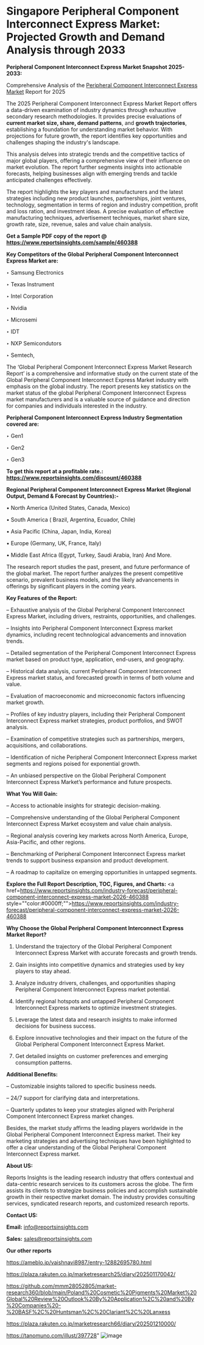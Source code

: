# Singapore Peripheral Component Interconnect Express Market: Projected Growth and Demand Analysis through 2033

<strong>Peripheral Component Interconnect Express Market Snapshot 2025-2033:</strong>

Comprehensive Analysis of the <a href=https://www.reportsinsights.com/sample/460388>Peripheral Component Interconnect Express Market</a> Report for 2025

The 2025 Peripheral Component Interconnect Express Market Report offers a data-driven examination of industry dynamics through exhaustive secondary research methodologies. It provides precise evaluations of <strong>current market size, share, demand patterns</strong>, and <strong>growth trajectories</strong>, establishing a foundation for understanding market behavior. With projections for future growth, the report identifies key opportunities and challenges shaping the industry's landscape.

This analysis delves into strategic trends and the competitive tactics of major global players, offering a comprehensive view of their influence on market evolution. The report further segments insights into actionable forecasts, helping businesses align with emerging trends and tackle anticipated challenges effectively.

The report highlights the key players and manufacturers and the latest strategies including new product launches, partnerships, joint ventures, technology, segmentation in terms of region and industry competition, profit and loss ration, and investment ideas. A precise evaluation of effective manufacturing techniques, advertisement techniques, market share size, growth rate, size, revenue, sales and value chain analysis.

<strong>Get a Sample PDF copy of the report @ <a href=https://www.reportsinsights.com/sample/460388 style=color:#0000ff;>https://www.reportsinsights.com/sample/460388</a></strong>

<strong>Key Competitors of the Global Peripheral Component Interconnect Express Market are:</strong>

‣ Samsung Electronics

‣ Texas Instrument

‣ Intel Corporation

‣ Nvidia

‣ Microsemi

‣ IDT

‣ NXP Semicondutors

‣ Semtech,

The ‘Global Peripheral Component Interconnect Express Market Research Report’ is a comprehensive and informative study on the current state of the Global Peripheral Component Interconnect Express Market industry with emphasis on the global industry. The report presents key statistics on the market status of the global Peripheral Component Interconnect Express market manufacturers and is a valuable source of guidance and direction for companies and individuals interested in the industry.

<strong>Peripheral Component Interconnect Express Industry Segmentation covered are:</strong>

‣ Gen1

‣ Gen2

‣ Gen3

<strong>To get this report at a profitable rate.: <a href=https://www.reportsinsights.com/discount/460388 style=color:#0000ff;>https://www.reportsinsights.com/discount/460388</a></strong>

<strong>Regional Peripheral Component Interconnect Express Market (Regional Output, Demand &amp; Forecast by Countries):-</strong>

• North America (United States, Canada, Mexico)

• South America ( Brazil, Argentina, Ecuador, Chile)

• Asia Pacific (China, Japan, India, Korea)

• Europe (Germany, UK, France, Italy)

• Middle East Africa (Egypt, Turkey, Saudi Arabia, Iran) And More.

The research report studies the past, present, and future performance of the global market. The report further analyzes the present competitive scenario, prevalent business models, and the likely advancements in offerings by significant players in the coming years.

<strong>Key Features of the Report:</strong>

– Exhaustive analysis of the Global Peripheral Component Interconnect Express Market, including drivers, restraints, opportunities, and challenges.

– Insights into Peripheral Component Interconnect Express market dynamics, including recent technological advancements and innovation trends.

– Detailed segmentation of the Peripheral Component Interconnect Express market based on product type, application, end-users, and geography.

– Historical data analysis, current Peripheral Component Interconnect Express market status, and forecasted growth in terms of both volume and value.

– Evaluation of macroeconomic and microeconomic factors influencing market growth.

– Profiles of key industry players, including their Peripheral Component Interconnect Express market strategies, product portfolios, and SWOT analysis.

– Examination of competitive strategies such as partnerships, mergers, acquisitions, and collaborations.

– Identification of niche Peripheral Component Interconnect Express market segments and regions poised for exponential growth.

– An unbiased perspective on the Global Peripheral Component Interconnect Express Market’s performance and future prospects.

<strong>What You Will Gain:</strong>

– Access to actionable insights for strategic decision-making.

– Comprehensive understanding of the Global Peripheral Component Interconnect Express Market ecosystem and value chain analysis.

– Regional analysis covering key markets across North America, Europe, Asia-Pacific, and other regions.

– Benchmarking of Peripheral Component Interconnect Express market trends to support business expansion and product development.

– A roadmap to capitalize on emerging opportunities in untapped segments.

<strong>Explore the Full Report Description, TOC, Figures, and Charts:</strong>
<a href=https://www.reportsinsights.com/industry-forecast/peripheral-component-interconnect-express-market-2026-460388 style=""color:#0000ff;"">https://www.reportsinsights.com/industry-forecast/peripheral-component-interconnect-express-market-2026-460388</a>

<strong>Why Choose the Global Peripheral Component Interconnect Express Market Report?</strong>

1. Understand the trajectory of the Global Peripheral Component Interconnect Express Market with accurate forecasts and growth trends.

2. Gain insights into competitive dynamics and strategies used by key players to stay ahead.

3. Analyze industry drivers, challenges, and opportunities shaping Peripheral Component Interconnect Express market potential.

4. Identify regional hotspots and untapped Peripheral Component Interconnect Express markets to optimize investment strategies.

5. Leverage the latest data and research insights to make informed decisions for business success.

6. Explore innovative technologies and their impact on the future of the Global Peripheral Component Interconnect Express Market.

7. Get detailed insights on customer preferences and emerging consumption patterns.

<strong>Additional Benefits:</strong>

– Customizable insights tailored to specific business needs.

– 24/7 support for clarifying data and interpretations.

– Quarterly updates to keep your strategies aligned with Peripheral Component Interconnect Express market changes.

Besides, the market study affirms the leading players worldwide in the Global Peripheral Component Interconnect Express market. Their key marketing strategies and advertising techniques have been highlighted to offer a clear understanding of the Global Peripheral Component Interconnect Express market.

<strong><strong>About US</strong>:</strong>

Reports Insights is the leading research industry that offers contextual and data-centric research services to its customers across the globe. The firm assists its clients to strategize business policies and accomplish sustainable growth in their respective market domain. The industry provides consulting services, syndicated research reports, and customized research reports.

<strong>Contact US:</strong>

<p class=><b>Email:</b> <a href=mailto:info@reportsinsights.com>info@reportsinsights.com</a></p>
<p class=><b>Sales:</b> <a href=mailto:sales@reportsinsights.com>sales@reportsinsights.com</a></p>

<strong>Our other reports</strong>

<a href=https://ameblo.jp/vaishnavi8987/entry-12882695780.html>https://ameblo.jp/vaishnavi8987/entry-12882695780.html</a>

<a href=https://plaza.rakuten.co.jp/marketresearch25/diary/202501170042/>https://plaza.rakuten.co.jp/marketresearch25/diary/202501170042/</a>

<a href=https://github.com/mmm28052805/market-research360/blob/main/Poland%20Cosmetic%20Pigments%20Market%20Global%20Review%20Outlook%20By%20Application%2C%20and%20By%20Companies%20-%20BASF%2C%20Huntsman%2C%20Clariant%2C%20Lanxess>https://github.com/mmm28052805/market-research360/blob/main/Poland%20Cosmetic%20Pigments%20Market%20Global%20Review%20Outlook%20By%20Application%2C%20and%20By%20Companies%20-%20BASF%2C%20Huntsman%2C%20Clariant%2C%20Lanxess</a>

<a href=https://plaza.rakuten.co.jp/marketresearch66/diary/202501210000/>https://plaza.rakuten.co.jp/marketresearch66/diary/202501210000/</a>

<a href=https://tanomuno.com/illust/397728>https://tanomuno.com/illust/397728</a>"
![image](https://github.com/user-attachments/assets/d35d4de9-2e54-401b-96d8-65bd90725121)
